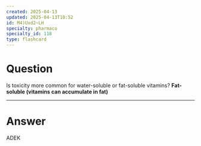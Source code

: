 ```yaml
---
created: 2025-04-13
updated: 2025-04-13T10:52
id: M4)Uxd2~LH
specialty: pharmaco
specialty_id: 118
type: flashcard
---
```


# Question
Is toxicity more common for water-soluble or fat-soluble vitamins?   **Fat-soluble (vitamins can accumulate in fat)**

---

# Answer
ADEK